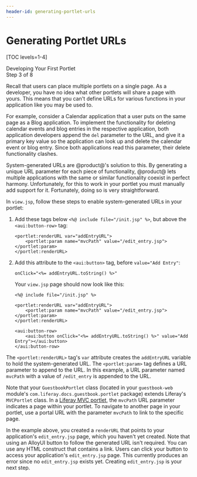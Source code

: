 ```yaml
---
header-id: generating-portlet-urls
---
```


# Generating Portlet URLs

[TOC levels=1-4]

<div class="learn-path-step">
    <p>Developing Your First Portlet<br>Step 3 of 8</p>
</div>

Recall that users can place multiple portlets on a single page. As a developer, 
you have no idea what other portlets will share a page with yours. This means 
that you can't define URLs for various functions in your application like you 
may be used to.

For example, consider a Calendar application that a user puts on the same page 
as a Blog application. To implement the functionality for deleting calendar 
events and blog entries in the respective application, both application 
developers append the `del` parameter to the URL, and give it a primary key 
value so the application can look up and delete the calendar event or blog 
entry. Since both applications read this parameter, their delete functionality 
clashes. 

System-generated URLs are @product@'s solution to this. By generating a unique 
URL parameter for each piece of functionality, @product@ lets multiple 
applications with the same or similar functionality coexist in perfect harmony. 
Unfortunately, for this to work in your portlet you must manually add support 
for it. Fortunately, doing so is very straightforward. 

In `view.jsp`, follow these steps to enable system-generated URLs in your 
portlet: 

1.  Add these tags below `<%@ include file="/init.jsp" %>`, but above the 
    `<aui:button-row>` tag: 

        <portlet:renderURL var="addEntryURL">
            <portlet:param name="mvcPath" value="/edit_entry.jsp"></portlet:param>
        </portlet:renderURL>

2.  Add this attribute to the `<aui:button>` tag, before `value="Add Entry"`:

        onClick="<%= addEntryURL.toString() %>"

    Your `view.jsp` page should now look like this: 

        <%@ include file="/init.jsp" %>

        <portlet:renderURL var="addEntryURL">
            <portlet:param name="mvcPath" value="/edit_entry.jsp"></portlet:param>
        </portlet:renderURL>

        <aui:button-row>
            <aui:button onClick="<%= addEntryURL.toString() %>" value="Add Entry"></aui:button>
        </aui:button-row>

The `<portlet:renderURL>` tag's `var` attribute creates the `addEntryURL` 
variable to hold the system-generated URL. The `<portlet:param>` tag defines a 
URL parameter to append to the URL. In this example, a URL parameter named 
`mvcPath` with a value of `/edit_entry` is appended to the URL. 

Note that your `GuestbookPortlet` class (located in your `guestbook-web` 
module's `com.liferay.docs.guestbook.portlet` package) extends Liferay's 
`MVCPortlet` class. In a 
[Liferay MVC portlet](/docs/7-0/tutorials/-/knowledge_base/t/liferay-mvc-portlet), 
the `mvcPath` URL parameter indicates a page within your portlet. To navigate to 
another page in your portlet, use a portal URL with the parameter `mvcPath` to 
link to the specific page. 

In the example above, you created a `renderURL` that points to your 
application's `edit_entry.jsp` page, which you haven't yet created. Note that
using an AlloyUI button to follow the generated URL isn't required. You can use 
any HTML construct that contains a link. Users can click your button to access 
your application's `edit_entry.jsp` page. This currently produces an error since 
no `edit_entry.jsp` exists yet. Creating `edit_entry.jsp` is your next step. 
